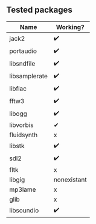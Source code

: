 ## Tested packages
| Name | Working?   |
|------|------------|
| jack2 | ✔️ |
| portaudio | ✔️ |
| libsndfile | ✔️ |
| libsamplerate | ✔️ |
| libflac | ✔️ |
| fftw3 | ✔️ | 
| libogg | ✔️ |
| libvorbis | ✔ ️| 
| fluidsynth | x | 
| libstk | ✔️ | 
| sdl2 | ✔️ |
| fltk | x | 
| libgig | nonexistant |
| mp3lame | x |
| glib | x |
| libsoundio | ✔️ | 